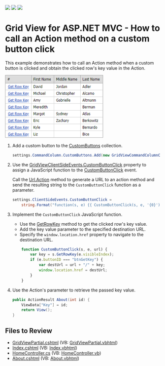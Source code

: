 <!-- default badges list -->
![](https://img.shields.io/endpoint?url=https://codecentral.devexpress.com/api/v1/VersionRange/128551267/14.1.3%2B)
[![](https://img.shields.io/badge/Open_in_DevExpress_Support_Center-FF7200?style=flat-square&logo=DevExpress&logoColor=white)](https://supportcenter.devexpress.com/ticket/details/E4827)
[![](https://img.shields.io/badge/📖_How_to_use_DevExpress_Examples-e9f6fc?style=flat-square)](https://docs.devexpress.com/GeneralInformation/403183)
<!-- default badges end -->

# Grid View for ASP.NET MVC - How to call an Action method on a custom button click

This example demonstrates how to call an Action method when a custom button is clicked and obtain the clicked row's key value in the Action.

![Grid](grid.png)

1.  Add a custom button to the [CustomButtons](https://docs.devexpress.com/AspNet/DevExpress.Web.GridViewCommandColumn.CustomButtons) collection.

    ```cs
    settings.CommandColumn.CustomButtons.Add(new GridViewCommandColumnCustomButton() { ID = "btnGetKey", Text = "Get Row Key" });
    ```

1. Use the [GridViewClientSideEvents.CustomButtonClick](https://docs.devexpress.com/AspNet/DevExpress.Web.GridViewClientSideEvents.CustomButtonClick) property to assign a JavaScript function to the [CustomButtonClick](https://docs.devexpress.com/AspNet/js-ASPxClientGridView.CustomButtonClick) event. 

    Call the [Url.Action](https://learn.microsoft.com/ru-ru/dotnet/api/system.web.mvc.urlhelper.action) method to generate a URL to an action method and send the resulting string to the `CustomButtonClick` function as a parameter.

    ```cs
    settings.ClientSideEvents.CustomButtonClick =
        string.Format("function(s, e) {{ CustomButtonClick(s, e, '{0}'); }}", Url.Action("About", "Home"));
    ```

1. Implement the `CustomButtonClick` JavaScript function.

    * Use the [GetRowKey](https://docs.devexpress.com/AspNet/js-ASPxClientGridView.GetRowKey(visibleIndex)) method to get the clicked row's key value. 
    * Add the key value parameter to the specified destination URL.
    * Specify the `window.location.href` property to navigate to the destination URL.

    ```js
        function CustomButtonClick(s, e, url) {
            var key = s.GetRowKey(e.visibleIndex);
            if (e.buttonID === "btnGetKey") {
                var destUrl = url + "/" + key;
                window.location.href = destUrl;
            }
        }
    ```

1. Use the Action's parameter to retrieve the passed key value.  

    ```cs
    public ActionResult About(int id) { 
        ViewData["Key"] = id; 
        return View(); 
    } 
    ```

## Files to Review

* [GridViewPartial.cshtml](./CS/Sample/Views/Home/GridViewPartial.cshtml) (VB: [GridViewPartial.vbhtml](./VB/Sample/Views/Home/GridViewPartial.vbhtml))
* [Index.cshtml](./CS/Sample/Views/Home/Index.cshtml) (VB: [Index.vbhtml](./VB/Sample/Views/Home/Index.vbhtml))
* [HomeController.cs](./CS/Sample/Controllers/HomeController.cs) (VB: [HomeController.vb](./VB/Sample/Controllers/HomeController.vb))
* [About.cshtml](./CS/Sample/Views/Home/About.cshtml) (VB: [About.vbhtml](./VB/Sample/Views/Home/About.vbhtml))



